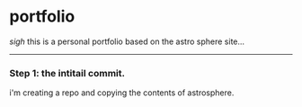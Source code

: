 # portfolio
*sigh* this is a personal portfolio based on the astro sphere site...

---

### Step 1: the intitail commit.
i'm creating a repo and copying the contents of astrosphere.
